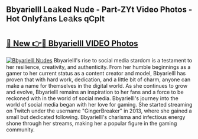 ## Bbyarielll Le𝚊ked N𝚞de - Part-ZYt Video Photos - Hot Onlyf𝚊ns Le𝚊ks qCplt

# <h2><a href="http://ab70254.deff.icu/?id=Bbyarielll">🔗 New 👉🔴 Bbyarielll VIDEO Photos</a></h2>

[![Bbyarielll N𝚞des](https://i.imgur.com/rIISA9y.gif)](http://ab70254.deff.icu/?id=Bbyarielll)
Bbyarielll's rise to social media stardom is a testament to her resilience, creativity, and authenticity. From her humble beginnings as a gamer to her current status as a content creator and model, Bbyarielll has proven that with hard work, dedication, and a little bit of charm, anyone can make a name for themselves in the digital world. As she continues to grow and evolve, Bbyarielll remains an inspiration to her fans and a force to be reckoned with in the world of social media. Bbyarielll's journey into the world of social media began with her love for gaming. She started streaming on Twitch under the username "GingerBreaker" in 2013, where she gained a small but dedicated following. Bbyarielll's charisma and infectious energy shone through her streams, making her a popular figure in the gaming community.
